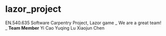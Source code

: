 # lazor_project
 EN.540.635 Software Carpentry Project, Lazor game
_ We are a great team! _
 **Team Member**
 Yi Cao
 Yuqing Lu
 Xiaojun Chen
